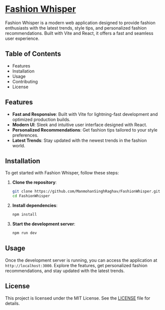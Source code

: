 # [Fashion Whisper](https://fashionwhisper.vercel.app/)

Fashion Whisper is a modern web application designed to provide fashion enthusiasts with the latest trends, style tips, and personalized fashion recommendations. Built with Vite and React, it offers a fast and seamless user experience.

## Table of Contents

- Features
- Installation
- Usage
- Contributing
- License

## Features

- **Fast and Responsive**: Built with Vite for lightning-fast development and optimized production builds.
- **Modern UI**: Sleek and intuitive user interface designed with React.
- **Personalized Recommendations**: Get fashion tips tailored to your style preferences.
- **Latest Trends**: Stay updated with the newest trends in the fashion world.

## Installation

To get started with Fashion Whisper, follow these steps:

1. **Clone the repository**:
    ```bash
    git clone https://github.com/ManmohanSinghRaghav/FashionWhisper.git
    cd FashionWhisper
    ```

2. **Install dependencies**:
    ```bash
    npm install
    ```

3. **Start the development server**:
    ```bash
    npm run dev
    ```
    
## Usage

Once the development server is running, you can access the application at `http://localhost:3000`. Explore the features, get personalized fashion recommendations, and stay updated with the latest trends.

## License

This project is licensed under the MIT License. See the [LICENSE](https://github.com/ManmohanSinghRaghav/FashionWhisper?tab=MIT-1-ov-file) file for details.
